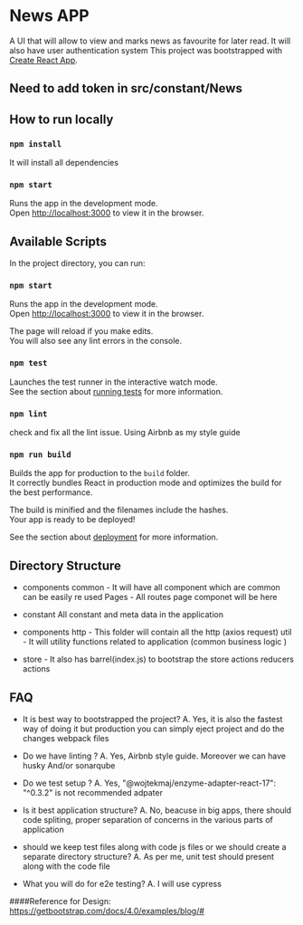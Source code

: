 # News APP

A UI that will allow to view and marks news as favourite for later read.
It will also have user authentication system
This project was bootstrapped with [Create React App](https://github.com/facebook/create-react-app).

## Need to add token in src/constant/News

##  How to run locally
### `npm install`
It will install all dependencies
### `npm start`
Runs the app in the development mode.\
Open [http://localhost:3000](http://localhost:3000) to view it in the browser.


## Available Scripts

In the project directory, you can run:

### `npm start`

Runs the app in the development mode.\
Open [http://localhost:3000](http://localhost:3000) to view it in the browser.

The page will reload if you make edits.\
You will also see any lint errors in the console.

### `npm test`

Launches the test runner in the interactive watch mode.\
See the section about [running tests](https://facebook.github.io/create-react-app/docs/running-tests) for more information.

### `npm lint`

check and fix all the lint issue.
Using Airbnb as my style guide 

### `npm run build`

Builds the app for production to the `build` folder.\
It correctly bundles React in production mode and optimizes the build for the best performance.

The build is minified and the filenames include the hashes.\
Your app is ready to be deployed!

See the section about [deployment](https://facebook.github.io/create-react-app/docs/deployment) for more information.

## Directory Structure 
- components
		 common - It will have all component which are common can be easily re used
		  Pages - All routes page componet will be here

- constant
All constant and meta data in the application

- components
		 http - This folder will contain all the http (axios request)
		  util - It will utility functions related to application (common business logic )

- store - It also has barrel(index.js) to bootstrap the store
		 actions
		 reducers
		 actions

## FAQ

- It is best way to bootstrapped the project?
A.  Yes, it is also the fastest way of doing it but production you can simply eject project and do the changes webpack files

- Do we have linting ?
A.  Yes, Airbnb style guide. Moreover we can have husky And/or sonarqube

- Do we test setup ?
A.  Yes, "@wojtekmaj/enzyme-adapter-react-17": "^0.3.2" is not recommended adpater

- Is it best application structure?
A.  No, beacuse in big apps, there should code spliting, proper separation of concerns in the various parts of application

- should we keep test files along with code js files or we should create a separate directory structure?
A.  As per me, unit test should present along with the code file

- What you will do for e2e testing?
A.  I will use cypress



####Reference for Design:
https://getbootstrap.com/docs/4.0/examples/blog/#